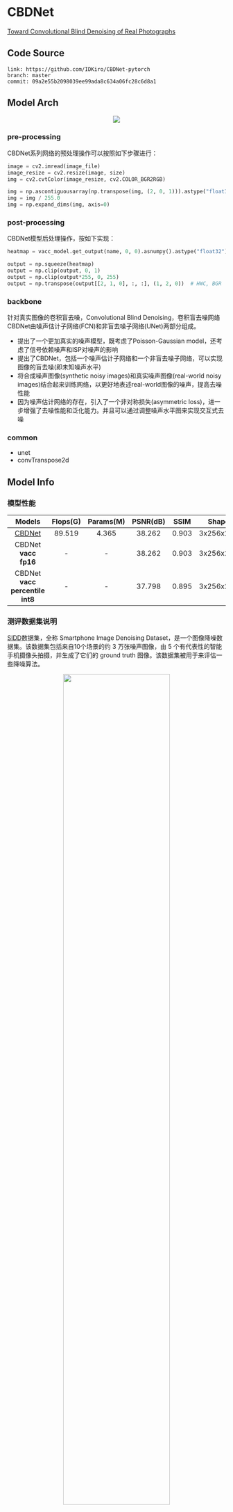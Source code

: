 
# CBDNet

[Toward Convolutional Blind Denoising of Real Photographs](http://www4.comp.polyu.edu.hk/~cslzhang/paper/CVPR19-CBDNet.pdf)

## Code Source
```
link: https://github.com/IDKiro/CBDNet-pytorch
branch: master
commit: 09a2e55b2098039ee99ada8c634a06fc28c6d8a1
```


## Model Arch

<div align=center><img src="../../images/cbdnet/arch.png"></div>

### pre-processing

CBDNet系列网络的预处理操作可以按照如下步骤进行：

```python
image = cv2.imread(image_file)
image_resize = cv2.resize(image, size)
img = cv2.cvtColor(image_resize, cv2.COLOR_BGR2RGB)

img = np.ascontiguousarray(np.transpose(img, (2, 0, 1))).astype("float32") # HWC to CHW
img = img / 255.0
img = np.expand_dims(img, axis=0)
```

### post-processing

CBDNet模型后处理操作，按如下实现：
```python
heatmap = vacc_model.get_output(name, 0, 0).asnumpy().astype("float32")

output = np.squeeze(heatmap)
output = np.clip(output, 0, 1)
output = np.clip(output*255, 0, 255)
output = np.transpose(output[[2, 1, 0], :, :], (1, 2, 0))  # HWC, BGR
```

### backbone

针对真实图像的卷积盲去噪，Convolutional Blind Denoising，卷积盲去噪网络CBDNet由噪声估计子网络(FCN)和非盲去噪子网络(UNet)两部分组成。
- 提出了一个更加真实的噪声模型，既考虑了Poisson-Gaussian model，还考虑了信号依赖噪声和ISP对噪声的影响
- 提出了CBDNet，包括一个噪声估计子网络和一个非盲去噪子网络，可以实现图像的盲去噪(即未知噪声水平)
- 将合成噪声图像(synthetic noisy images)和真实噪声图像(real-world noisy images)结合起来训练网络，以更好地表述real-world图像的噪声，提高去噪性能
- 因为噪声估计网络的存在，引入了一个非对称损失(asymmetric loss)，进一步增强了去噪性能和泛化能力。并且可以通过调整噪声水平图来实现交互式去噪

### common

- unet
- convTranspose2d
  
## Model Info

### 模型性能

| Models  | Flops(G) | Params(M) | PSNR(dB) | SSIM | Shape |
| :---: | :--: | :--: | :---: | :----: | :--------: |
| [CBDNet](https://github.com/IDKiro/CBDNet-pytorch) |  89.519  |  4.365  |  38.262 | 0.903  |  3x256x256 |
| CBDNet **vacc fp16** |  -  |  -  | 38.262 |  0.903 |  3x256x256  |
| CBDNet **vacc percentile int8** |  -  |  -  |  37.798 | 0.895 |  3x256x256  |



### 测评数据集说明

[SIDD](https://www.eecs.yorku.ca/~kamel/sidd/dataset.php)数据集，全称 Smartphone Image Denoising Dataset，是一个图像降噪数据集。该数据集包括来自10个场景的约 3 万张噪声图像，由 5 个有代表性的智能手机摄像头拍摄，并生成了它们的 ground truth 图像。该数据集被用于来评估一些降噪算法。
<div  align="center">
<img src="../../images/dataset/sidd.jpg" width="70%" height="70%">
</div>


### 评价指标说明
- 峰值信噪比(Peak Signal-to-Noise Ratio, PSNR)，PSNR是信号的最大功率和信号噪声功率之比，测量重构图像的质量，通常以分贝（dB）来表示。PSNR指标越高，说明图像质量越好
- 结构相似性评价(Structure Similarity Index, SSIM)，SSIM是衡量两幅图像相似度的指标，其取值范围为[0,1]，SSIM的值越大，表示图像失真程度越小，说明图像质量越好
- Fréchet Inception Distance，FID是衡量两个多元正态分布的距离，反映了生成图片和真实图片的距离，数据越小越好


## VACC部署
- [pytorch.md](./source_code/pytorch.md)
